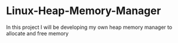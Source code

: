 # Linux-Heap-Memory-Manager
In this project I will be developing my own heap memory manager to allocate and free memory
